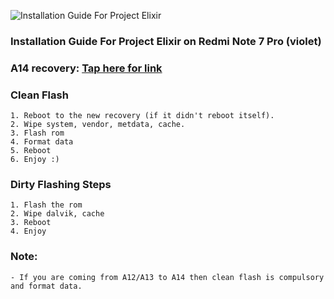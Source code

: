 ![Installation Guide For Project Elixir](https://i.imgur.com/42LxtAl.png)

### Installation Guide For Project Elixir on Redmi Note 7 Pro (violet)

### A14 recovery: [Tap here for link](https://sourceforge.net/projects/lc-dev/files/lavender/TWRP-recovery-erofs-dynamic-partitions-230713.img/download)

### Clean Flash
```
1. Reboot to the new recovery (if it didn't reboot itself).
2. Wipe system, vendor, metdata, cache.
3. Flash rom
4. Format data
5. Reboot
6. Enjoy :)
```

### Dirty Flashing Steps

```
1. Flash the rom
2. Wipe dalvik, cache
3. Reboot
4. Enjoy
```

### Note:
```
- If you are coming from A12/A13 to A14 then clean flash is compulsory and format data.
```
